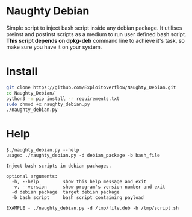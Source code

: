 # Naughty Debian
Simple script to inject bash script inside any debian package. It utilises preinst and postinst scripts as a medium to run user defined bash script. **This script depends on dpkg-deb** command line to achieve it's task, so make sure you have it on your system.

# Install
```bash
git clone https://github.com/Exploitoverflow/Naughty_Debian.git
cd Naughty_Debian/
python3 -m pip install -r requirements.txt
sudo chmod +x naughty_debian.py
./naughty_debian.py
```
# Help
```
$./naughty_debian.py --help
usage: ./naughty_debian.py -d debian_package -b bash_file

Inject bash scripts in debian packages.

optional arguments:
  -h, --help         show this help message and exit
  -v, --version      show program's version number and exit
  -d debian package  target debian package
  -b bash script     bash script containing payload

EXAMPLE - ./naughty_debian.py -d /tmp/file.deb -b /tmp/script.sh
```

